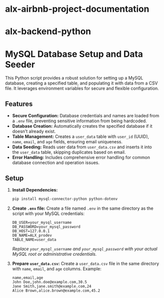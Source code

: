 # alx-airbnb-project-documentation
# alx-backend-python

# MySQL Database Setup and Data Seeder

This Python script provides a robust solution for setting up a MySQL database, creating a specified table, and populating it with data from a CSV file. It leverages environment variables for secure and flexible configuration.

## Features

* **Secure Configuration:** Database credentials and names are loaded from a `.env` file, preventing sensitive information from being hardcoded.
* **Database Creation:** Automatically creates the specified database if it doesn't already exist.
* **Table Management:** Creates a `user_data` table with `user_id` (UUID), `name`, `email`, and `age` fields, ensuring email uniqueness.
* **Data Seeding:** Reads user data from `user_data.csv` and inserts it into the `user_data` table, skipping duplicates based on email.
* **Error Handling:** Includes comprehensive error handling for common database connection and operation issues.

## Setup

1.  **Install Dependencies:**
    ```bash
    pip install mysql-connector-python python-dotenv
    ```
2.  **Create `.env` file:**
    Create a file named `.env` in the same directory as the script with your MySQL credentials:
    ```
    DB_USER=your_mysql_username
    DB_PASSWORD=your_mysql_password
    DB_HOST=127.0.0.1
    DB_NAME=ALX_prodev
    TABLE_NAME=user_data
    ```
    *Replace `your_mysql_username` and `your_mysql_password` with your actual MySQL root or administrative credentials.*

3.  **Prepare `user_data.csv`:**
    Create a `user_data.csv` file in the same directory with `name`, `email`, and `age` columns. Example:
    ```csv
    name,email,age
    John Doe,john.doe@example.com,30.5
    Jane Smith,jane.smith@example.com,24
    Alice Brown,alice.brown@example.com,45.2
    ```
